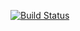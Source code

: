 [![Build Status](https://app.travis-ci.com/github/rodolfodecarvalho/walletAPI.svg?branch=master)](https://app.travis-ci.com/github/rodolfodecarvalho/walletAPI)